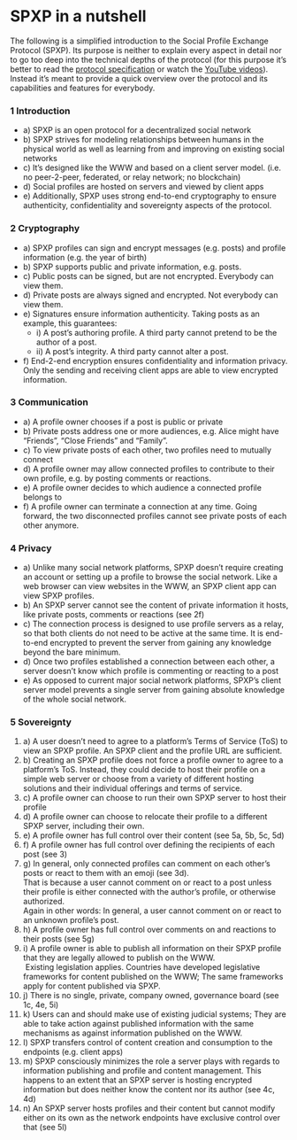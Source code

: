 # SPXP in a nutshell
The following is a simplified introduction to the Social Profile Exchange Protocol (SPXP). Its purpose is neither to explain every aspect in detail nor to go too deep into the technical depths of the protocol (for this purpose it’s better to read the [protocol specification](https://github.com/spxp/spxp-specs) or watch the [YouTube videos](https://www.youtube.com/@SocialProfileExchangeProtocol)).  
Instead it’s meant to provide a quick overview over the protocol and its capabilities and features for everybody.

### 1 Introduction
* a) SPXP is an open protocol for a decentralized social network
* b) SPXP strives for modeling relationships between humans in the physical world as well as learning from and improving on existing social networks
* c) It’s designed like the WWW and based on a client server model. (i.e. no peer-2-peer, federated, or relay network; no blockchain)
* d) Social profiles are hosted on servers and viewed by client apps
* e) Additionally, SPXP uses strong end-to-end cryptography to ensure authenticity, confidentiality and sovereignty aspects of the protocol.

### 2 Cryptography
* a) SPXP profiles can sign and encrypt messages (e.g. posts) and profile information (e.g. the year of birth)
* b) SPXP supports public and private information, e.g. posts.
* c) Public posts can be signed, but are not encrypted. Everybody can view them.
* d) Private posts are always signed and encrypted. Not everybody can view them.
* e) Signatures ensure information authenticity. Taking posts as an example, this guarantees:
  * i) A post’s authoring profile. A third party cannot pretend to be the author of a post.
  * ii) A post’s integrity. A third party cannot alter a post.
* f) End-2-end encryption ensures confidentiality and information privacy. Only the sending and receiving client apps are able to view encrypted information.

### 3 Communication
* a) A profile owner chooses if a post is public or private
* b) Private posts address one or more audiences, e.g. Alice might have “Friends”, “Close Friends” and “Family”.
* c) To view private posts of each other, two profiles need to mutually connect
* d) A profile owner may allow connected profiles to contribute to their own profile, e.g. by posting comments or reactions.
* e) A profile owner decides to which audience a connected profile belongs to
* f) A profile owner can terminate a connection at any time. Going forward, the two disconnected profiles cannot see private posts of each other anymore.

### 4 Privacy
* a) Unlike many social network platforms, SPXP doesn’t require creating an account or setting up a profile to browse the social network. Like a web browser can view websites in the WWW, an SPXP client app can view SPXP profiles.
* b) An SPXP server cannot see the content of private information it hosts, like private posts, comments or reactions (see 2f)
* c) The connection process is designed to use profile servers as a relay, so that both clients do not need to be active at the same time. It is end-to-end encrypted to prevent the server from gaining any knowledge beyond the bare minimum.
* d) Once two profiles established a connection between each other, a server doesn’t know which profile is commenting or reacting to a post
* e) As opposed to current major social network platforms, SPXP’s client server model prevents a single server from gaining absolute knowledge of the whole social network.

### 5 Sovereignty
1. a) A user doesn’t need to agree to a platform’s Terms of Service (ToS) to view an SPXP profile. An SPXP client and the profile URL are sufficient.
2. b) Creating an SPXP profile does not force a profile owner to agree to a platform’s ToS. Instead, they could decide to host their profile on a simple web server or choose from a variety of different hosting solutions and their individual offerings and terms of service.
3. c) A profile owner can choose to run their own SPXP server to host their profile
4. d) A profile owner can choose to relocate their profile to a different SPXP server, including their own.
5. e) A profile owner has full control over their content (see 5a, 5b, 5c, 5d)
6. f) A profile owner has full control over defining the recipients of each post (see 3)
7. g) In general, only connected profiles can comment on each other’s posts or react to them with an emoji (see 3d).   
  That is because a user cannot comment on or react to a post unless their profile is either connected with the author’s profile, or otherwise authorized.   
  Again in other words: In general, a user cannot comment on or react to an unknown profile’s post.
8. h) A profile owner has full control over comments on and reactions to their posts (see 5g)
9. i) A profile owner is able to publish all information on their SPXP profile that they are legally allowed to publish on the WWW.  
   Existing legislation applies. Countries have developed legislative frameworks for content published on the WWW; The same frameworks apply for content published via SPXP.
10. j) There is no single, private, company owned, governance board (see 1c, 4e, 5i)
11. k) Users can and should make use of existing judicial systems; They are able to take action against published information with the same mechanisms as against information published on the WWW.
12. l) SPXP transfers control of content creation and consumption to the endpoints (e.g. client apps)
13. m) SPXP consciously minimizes the role a server plays with regards to information publishing and profile and content management. This happens to an extent that an SPXP server is hosting encrypted information but does neither know the content nor its author (see 4c, 4d)
14. n) An SPXP server hosts profiles and their content but cannot modify either on its own as the network endpoints have exclusive control over that (see 5l)

